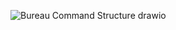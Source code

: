 ![Bureau Command Structure drawio](https://github.com/snaco/bureau-docs/assets/25337080/2a85b150-59f0-43da-b3bf-72bff06f7a49)
